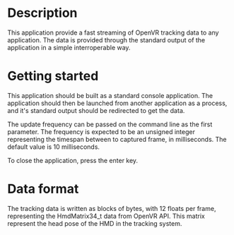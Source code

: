 # Description

This application provide a fast streaming of OpenVR tracking data to any
application. The data is provided through the standard output of the
application in a simple interroperable way.

# Getting started

This application should be built as a standard console application. The
application should then be launched from another application as a process, and
it's standard output should be redirected to get the data.

The update frequency can be passed on the command line as the first parameter.
The frequency is expected to be an unsigned integer representing the timespan
between to captured frame, in milliseconds. The default value is 10
milliseconds.

To close the application, press the enter key.

# Data format

The tracking data is written as blocks of bytes, with 12 floats per frame,
representing the HmdMatrix34_t data from OpenVR API. This matrix represent
the head pose of the HMD in the tracking system.
